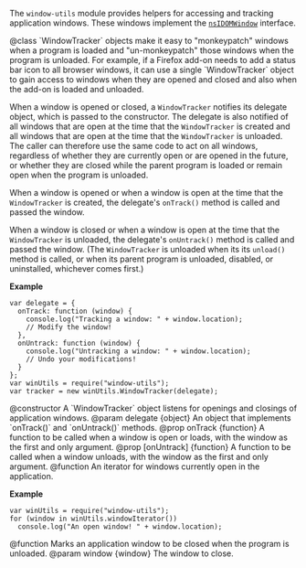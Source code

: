 <!-- contributed by Drew Willcoxon [adw@mozilla.com] -->

The `window-utils` module provides helpers for accessing and tracking
application windows.  These windows implement the [`nsIDOMWindow`][nsIDOMWindow]
interface.

[nsIDOMWindow]: http://mxr.mozilla.org/mozilla-central/source/dom/interfaces/base/nsIDOMWindow.idl

<api name="WindowTracker">
@class
`WindowTracker` objects make it easy to "monkeypatch" windows when a program is
loaded and "un-monkeypatch" those windows when the program is unloaded.  For
example, if a Firefox add-on needs to add a status bar icon to all browser
windows, it can use a single `WindowTracker` object to gain access to windows
when they are opened and closed and also when the add-on is loaded and unloaded.

When a window is opened or closed, a `WindowTracker` notifies its delegate
object, which is passed to the constructor.  The delegate is also notified of
all windows that are open at the time that the `WindowTracker` is created and
all windows that are open at the time that the `WindowTracker` is unloaded.  The
caller can therefore use the same code to act on all windows, regardless of
whether they are currently open or are opened in the future, or whether they are
closed while the parent program is loaded or remain open when the program is
unloaded.

When a window is opened or when a window is open at the time that the
`WindowTracker` is created, the delegate's `onTrack()` method is called and
passed the window.

When a window is closed or when a window is open at the time that the
`WindowTracker` is unloaded, the delegate's `onUntrack()` method is called and
passed the window.  (The `WindowTracker` is unloaded when its its `unload()`
method is called, or when its parent program is unloaded, disabled, or
uninstalled, whichever comes first.)

**Example**

    var delegate = {
      onTrack: function (window) {
        console.log("Tracking a window: " + window.location);
        // Modify the window!
      },
      onUntrack: function (window) {
        console.log("Untracking a window: " + window.location);
        // Undo your modifications!
      }
    };
    var winUtils = require("window-utils");
    var tracker = new winUtils.WindowTracker(delegate);

<api name="WindowTracker">
@constructor
  A `WindowTracker` object listens for openings and closings of application
  windows.
@param delegate {object}
  An object that implements `onTrack()` and `onUntrack()` methods.
@prop onTrack {function}
  A function to be called when a window is open or loads, with the window as the
  first and only argument.
@prop [onUntrack] {function}
  A function to be called when a window unloads, with the window as the first
  and only argument.
</api>
</api>

<api name="windowIterator">
@function
  An iterator for windows currently open in the application.

**Example**

    var winUtils = require("window-utils");
    for (window in winUtils.windowIterator())
      console.log("An open window! " + window.location);

</api>

<api name="closeOnUnload">
@function
  Marks an application window to be closed when the program is unloaded.
@param window {window}
  The window to close.
</api>
